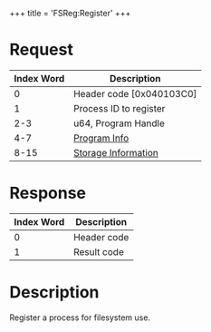 +++
title = 'FSReg:Register'
+++

# Request

| Index Word | Description                                                |
|------------|------------------------------------------------------------|
| 0          | Header code \[0x040103C0\]                                 |
| 1          | Process ID to register                                     |
| 2-3        | u64, Program Handle                                        |
| 4-7        | [Program Info](Filesystem_services#ProgramInfo "wikilink") |
| 8-15       | [Storage Information](Exheader#Storage_Info "wikilink")    |

# Response

| Index Word | Description |
|------------|-------------|
| 0          | Header code |
| 1          | Result code |

# Description

Register a process for filesystem use.
